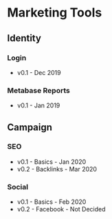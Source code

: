 # Marketing Tools

## Identity

### Login

- v0.1 - Dec 2019

### Metabase Reports

- v0.1 - Jan 2019

## Campaign

### SEO 

- v0.1 - Basics  - Jan 2020
- v0.2 - Backlinks  - Mar 2020

### Social 

- v0.1 - Basics - Feb 2020
- v0.2 - Facebook - Not Decided

